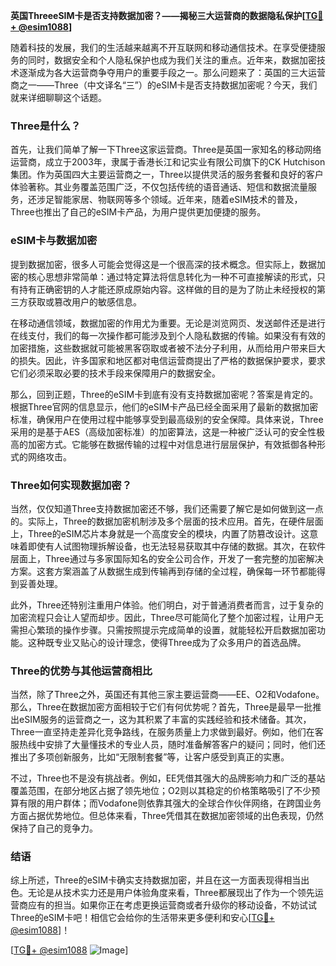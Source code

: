 **英国ThreeeSIM卡是否支持数据加密？——揭秘三大运营商的数据隐私保护[[TG💪+ @esim1088](https://t.me/s/esim1088)]**

随着科技的发展，我们的生活越来越离不开互联网和移动通信技术。在享受便捷服务的同时，数据安全和个人隐私保护也成为我们关注的重点。近年来，数据加密技术逐渐成为各大运营商争夺用户的重要手段之一。那么问题来了：英国的三大运营商之一——Three（中文译名“三”）的eSIM卡是否支持数据加密呢？今天，我们就来详细聊聊这个话题。

### Three是什么？

首先，让我们简单了解一下Three这家运营商。Three是英国一家知名的移动网络运营商，成立于2003年，隶属于香港长江和记实业有限公司旗下的CK Hutchison集团。作为英国四大主要运营商之一，Three以提供灵活的服务套餐和良好的客户体验著称。其业务覆盖范围广泛，不仅包括传统的语音通话、短信和数据流量服务，还涉足智能家居、物联网等多个领域。近年来，随着eSIM技术的普及，Three也推出了自己的eSIM卡产品，为用户提供更加便捷的服务。

### eSIM卡与数据加密

提到数据加密，很多人可能会觉得这是一个很高深的技术概念。但实际上，数据加密的核心思想非常简单：通过特定算法将信息转化为一种不可直接解读的形式，只有持有正确密钥的人才能还原成原始内容。这样做的目的是为了防止未经授权的第三方获取或篡改用户的敏感信息。

在移动通信领域，数据加密的作用尤为重要。无论是浏览网页、发送邮件还是进行在线支付，我们的每一次操作都可能涉及到个人隐私数据的传输。如果没有有效的加密措施，这些数据就可能被黑客窃取或者被不法分子利用，从而给用户带来巨大的损失。因此，许多国家和地区都对电信运营商提出了严格的数据保护要求，要求它们必须采取必要的技术手段来保障用户的数据安全。

那么，回到正题，Three的eSIM卡到底有没有支持数据加密呢？答案是肯定的。根据Three官网的信息显示，他们的eSIM卡产品已经全面采用了最新的数据加密标准，确保用户在使用过程中能够享受到最高级别的安全保障。具体来说，Three采用的是基于AES（高级加密标准）的加密算法，这是一种被广泛认可的安全性极高的加密方式。它能够在数据传输的过程中对信息进行层层保护，有效抵御各种形式的网络攻击。

### Three如何实现数据加密？

当然，仅仅知道Three支持数据加密还不够，我们还需要了解它是如何做到这一点的。实际上，Three的数据加密机制涉及多个层面的技术应用。首先，在硬件层面上，Three的eSIM芯片本身就是一个高度安全的模块，内置了防篡改设计。这意味着即使有人试图物理拆解设备，也无法轻易获取其中存储的数据。其次，在软件层面上，Three通过与多家国际知名的安全公司合作，开发了一套完整的加密解决方案。这套方案涵盖了从数据生成到传输再到存储的全过程，确保每一环节都能得到妥善处理。

此外，Three还特别注重用户体验。他们明白，对于普通消费者而言，过于复杂的加密流程只会让人望而却步。因此，Three尽可能简化了整个加密过程，让用户无需担心繁琐的操作步骤。只需按照提示完成简单的设置，就能轻松开启数据加密功能。这种既专业又贴心的设计理念，使得Three成为了众多用户的首选品牌。

### Three的优势与其他运营商相比

当然，除了Three之外，英国还有其他三家主要运营商——EE、O2和Vodafone。那么，Three在数据加密方面相较于它们有何优势呢？首先，Three是最早一批推出eSIM服务的运营商之一，这为其积累了丰富的实践经验和技术储备。其次，Three一直坚持走差异化竞争路线，在服务质量上力求做到最好。例如，他们在客服热线中安排了大量懂技术的专业人员，随时准备解答客户的疑问；同时，他们还推出了多项创新服务，比如“无限制套餐”等，让客户感受到真正的实惠。

不过，Three也不是没有挑战者。例如，EE凭借其强大的品牌影响力和广泛的基站覆盖范围，在部分地区占据了领先地位；O2则以其稳定的价格策略吸引了不少预算有限的用户群体；而Vodafone则依靠其强大的全球合作伙伴网络，在跨国业务方面占据优势地位。但总体来看，Three凭借其在数据加密领域的出色表现，仍然保持了自己的竞争力。

### 结语

综上所述，Three的eSIM卡确实支持数据加密，并且在这一方面表现得相当出色。无论是从技术实力还是用户体验角度来看，Three都展现出了作为一个领先运营商应有的担当。如果你正在考虑更换运营商或者升级你的移动设备，不妨试试Three的eSIM卡吧！相信它会给你的生活带来更多便利和安心[[TG💪+ @esim1088](https://t.me/s/esim1088)]！

[[TG💪+ @esim1088](https://t.me/s/esim1088) ![Image](https://i.postimg.cc/4NQfJmqS/Snipaste-2025-05-13-00-14-12.png)]